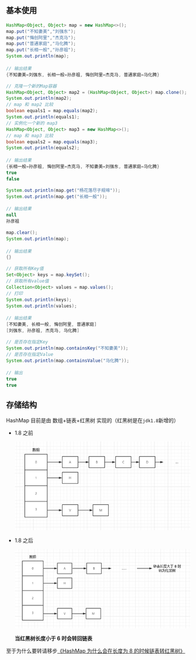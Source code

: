 ## 基本使用

```java
HashMap<Object, Object> map = new HashMap<>();
map.put("不知妻美","刘强东");
map.put("悔创阿里","杰克马");
map.put("普通家庭","马化腾");
map.put("长相一般","孙彦祖");
System.out.println(map);

// 输出结果
{不知妻美=刘强东, 长相一般=孙彦祖, 悔创阿里=杰克马, 普通家庭=马化腾}	

```

```java
// 克隆一个新的Map容器
HashMap<Object, Object> map2 = (HashMap<Object, Object>) map.clone();
System.out.println(map2);
// map 和 map2 比较
boolean equals1 = map.equals(map2);
System.out.println(equals1);
// 实例化一个新的 map3
HashMap<Object, Object> map3 = new HashMap<>();
// map 和 map3 比较
boolean equals2 = map.equals(map3);
System.out.println(equals2);

// 输出结果
{长相一般=孙彦祖, 悔创阿里=杰克马, 不知妻美=刘强东, 普通家庭=马化腾}
true
false
```

```java
System.out.println(map.get("杨花落尽子规啼"));
System.out.println(map.get("长相一般"));

// 输出结果
null
孙彦祖
```

```java
map.clear();
System.out.println(map);

// 输出结果
{}
```

```java
// 获取所有Key值
Set<Object> keys = map.keySet();
// 获取所有value值
Collection<Object> values = map.values();
// 打印
System.out.println(keys);
System.out.println(values);

// 输出结果
[不知妻美, 长相一般, 悔创阿里, 普通家庭]
[刘强东, 孙彦祖, 杰克马, 马化腾]

```

```java
// 是否存在指定Key
System.out.println(map.containsKey("不知妻美"));
// 是否存在指定Value
System.out.println(map.containsValue("马化腾"));

// 输出
true
true
```



## 存储结构

HashMap 目前是由 数组+链表+红黑树 实现的（红黑树是在`jdk1.8`新增的）

- 1.8 之前

  ![1588903219193](../../image/1588903219193.png)

- 1.8 之后

  ![1588903679896](../../image/1588903679896.png)

  **当红黑树长度小于 6 时会转回链表**

至于为什么要转请移步[《HashMap 为什么会在长度为 8 的时候链表转红黑树》](基础/容器/HashMap为什么会在长度为8的时候链表转红黑树)

